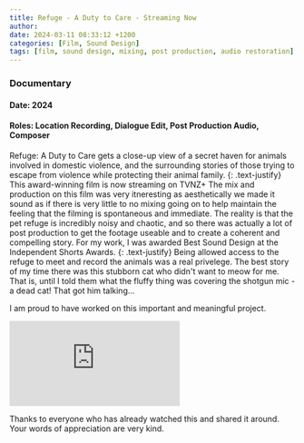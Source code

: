 ```yaml
---
title: Refuge - A Duty to Care - Streaming Now
author: 
date: 2024-03-11 08:33:12 +1200
categories: [Film, Sound Design]
tags: [film, sound design, mixing, post production, audio restoration]
---
```

### Documentary
#### Date: 2024
#### Roles: Location Recording, Dialogue Edit, Post Production Audio, Composer


Refuge: A Duty to Care gets a close-up view of a secret haven for animals involved in domestic violence, and the surrounding stories of those trying to escape from violence while protecting their animal family.
{: .text-justify}
This award-winning film is now streaming on TVNZ+
The mix and production on this film was very itneresting as aesthetically we made it sound as if there is very little to no mixing going on to help maintain the feeling that the filming is spontaneous and immediate. The reality is that the pet refuge is incredibly noisy and chaotic, and so there was actually a lot of post production to get the footage useable and to create a coherent and compelling story. For my work, I was awarded Best Sound Design at the Independent Shorts Awards. 
{: .text-justify}
Being allowed access to the refuge to meet and record the animals was a real privelege. The best story of my time there was this stubborn cat who didn't want to meow for me. That is, until I told them what the fluffy thing was covering the shotgun mic - a dead cat! That got him talking...

I am proud to have worked on this important and meaningful project.

<div class="video-container">
  <iframe class="video" src="https://www.youtube.com/embed/bv5A-nIZTfs?si=J2tsHQVUUUroi-NK" frameborder="0" allowfullscreen></iframe>
</div>

Thanks to everyone who has already watched this and shared it around. Your words of appreciation are very kind.